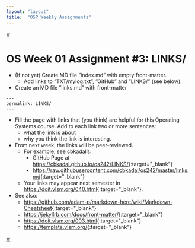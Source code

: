 ```yaml
---
layout: "layout"
title:  "OSP Weekly Assignments"
---
```


[&#x213C;](#idxXXX)<br id="idx000">
# OS Week 01 Assignment #3: LINKS/

* (If not yet) Create MD file ”index.md” with empty front-matter.
  * Add links to ”TXT/mylog.txt”, ”GitHub” and ”LINKS/” (see below).
* Create an MD file ”links.md” with front-matter 
```
---
permalink: LINKS/
---
```
  * Fill the page with links that (you think) are helpful for this Operating Systems course. Add
    to each link two or more sentences:
    * what the link is about
    * why you think the link is interesting.
  * From next week, the links will be peer-reviewed.
    * For example, see cbkadal’s:
      * GitHub Page at <https://cbkadal.github.io/os242/LINKS/>{:target="_blank"}
      * <https://raw.githubusercontent.com/cbkadal/os242/master/links.md>{:target="_blank"}
    * Your links may appear next semester in <https://doit.vlsm.org/040.html>{:target="_blank"}.
* See also:
  * <https://github.com/adam-p/markdown-here/wiki/Markdown-Cheatsheet>{:target="_blank"}
  * <https://jekyllrb.com/docs/front-matter/>{:target="_blank"}
  * <https://doit.vlsm.org/003.html>{:target="_blank"}
  * <https://template.vlsm.org/>{:target="_blank"}

[&#x213C;](#)<br id="idxXXX">

